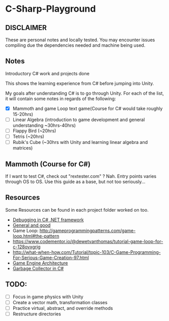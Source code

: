 # C-Sharp-Playground

## DISCLAIMER

These are personal notes and locally tested. You may encounter issues compiling due the dependencies needed and machine being used.

## Notes

Introductory C# work and projects done

This shows the learning experience from C# before jumping into Unity.

My goals after understanding C# is to go through Unity. For each of the list, it will contain some notes in regards of the following:

- [x] Mammoth and game Loop text game(Course for C# would take roughly 15-20hrs)
- [ ] Linear Algebra (introduction to game development and general understanding ~30hrs-40hrs)
- [ ] Flappy Bird (~20hrs)
- [ ] Tetris (~20hrs)
- [ ] Rubik's Cube (~30hrs with Unity and learning linear algebra and matrices)

## Mammoth (Course for C#)

If I want to test C#, check out "rextester.com" ? Nah.
Entry points varies through OS to OS.
Use this guide as a base, but not too seriously...

## Resources

Some Resources can be found in each project folder worked on too.

- [Debugging in C# .NET framework](https://code.visualstudio.com/docs/editor/debugging#_launch-configurations)
- [General and good](http://www.csharphelp.com/)
- Game Loop: http://gameprogrammingpatterns.com/game-loop.html#the-pattern
- https://www.codementor.io/@dewetvanthomas/tutorial-game-loop-for-c-128ovxgrig
- http://what-when-how.com/Tutorial/topic-103/C-Game-Programming-For-Serious-Game-Creation-97.html
- [Game Engine Architecture](https://archive.org/details/game-engine-architecture/page/vi/mode/2up)
- [Garbage Collector in C#](https://learn.microsoft.com/en-us/dotnet/standard/garbage-collection/)

## TODO:

- [ ] Focus in game physics with Unity
- [ ] Create a vector math, transformation classes
- [ ] Practice virtual, abstract, and override methods
- [ ] Restructure directories
